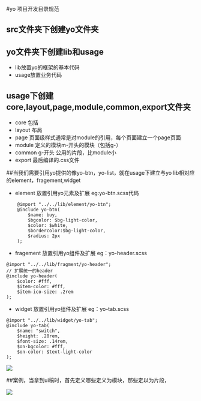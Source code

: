 #yo 项目开发目录规范

## src文件夹下创建yo文件夹

## yo文件夹下创建lib和usage
* lib放置yo的框架的基本代码
* usage放置业务代码

## usage下创建core,layout,page,module,common,export文件夹
* core 包括
* layout 布局
* page 页面级样式通常是对module的引用，每个页面建立一个page页面
* module 定义的模块m-开头的模块（包括g-）
* common g-开头 公用的片段，比module小
* export 最后编译的.css文件

##当我们需要引用yo提供的像yo-btn，yo-list，就在usage下建立与yo lib相对应的element，fragement,widget

* element 放置引用yo元素及扩展 eg:yo-btn.scss代码
	
```	
	@import "../../lib/element/yo-btn";
	@include yo-btn(
		$name: buy,
		$bgcolor: $bg-light-color,
		$color: $white,
		$bordercolor:$bg-light-color,
		$radius: 2px
	);

```

* fragement 放置引用yo组件及扩展 eg：yo-header.scss

```
@import "../../lib/fragment/yo-header";
// 扩展统一的header
@include yo-header(
    $color: #fff,
    $item-color: #fff,
    $item-ico-size: .2rem
);
```

* widget 放置引用yo组件及扩展 eg：yo-tab.scss

```
@import "../../lib/widget/yo-tab";
@include yo-tab(
    $name: "switch",
    $height: .28rem,
    $font-size: .14rem,
    $on-bgcolor: #fff,
    $on-color: $text-light-color
);
```



![](http://guhuina.github.io/images/yo/pic.png)

##案例，当拿到ui稿时，首先定义哪些定义为模块，那些定以为片段，

![](http://guhuina.github.io/images/yo/pic2.png)


